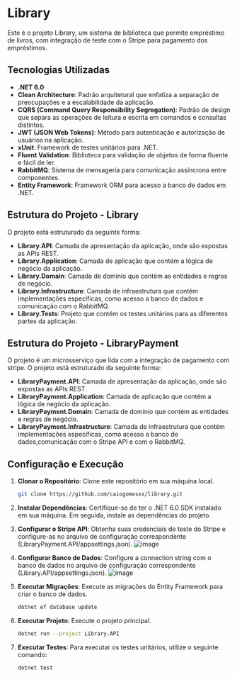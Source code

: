 # Library

Este é o projeto Library, um sistema de biblioteca que permite empréstimo de livros, com integração de teste com o Stripe para pagamento dos empréstimos.

## Tecnologias Utilizadas

- **.NET 6.0**
- **Clean Architecture**: Padrão arquitetural que enfatiza a separação de preocupações e a escalabilidade da aplicação.
- **CQRS (Command Query Responsibility Segregation)**: Padrão de design que separa as operações de leitura e escrita em comandos e consultas distintos.
- **JWT (JSON Web Tokens)**: Método para autenticação e autorização de usuários na aplicação.
- **xUnit**: Framework de testes unitários para .NET.
- **Fluent Validation**: Biblioteca para validação de objetos de forma fluente e fácil de ler.
- **RabbitMQ**: Sistema de mensageria para comunicação assíncrona entre componentes.
- **Entity Framework**: Framework ORM para acesso a banco de dados em .NET.

## Estrutura do Projeto - Library

O projeto está estruturado da seguinte forma:

- **Library.API**: Camada de apresentação da aplicação, onde são expostas as APIs REST.
- **Library.Application**: Camada de aplicação que contém a lógica de negócio da aplicação.
- **Library.Domain**: Camada de domínio que contém as entidades e regras de negócio.
- **Library.Infrastructure**: Camada de infraestrutura que contém implementações específicas, como acesso a banco de dados e comunicação com o RabbitMQ.
- **Library.Tests**: Projeto que contém os testes unitários para as diferentes partes da aplicação.

## Estrutura do Projeto - LibraryPayment
O projeto é um microsserviço que lida com a integração de pagamento com stripe.
O projeto está estruturado da seguinte forma:

- **LibraryPayment.API**: Camada de apresentação da aplicação, onde são expostas as APIs REST.
- **LibraryPayment.Application**: Camada de aplicação que contém a lógica de negócio da aplicação.
- **LibraryPayment.Domain**: Camada de domínio que contém as entidades e regras de negócio.
- **LibraryPayment.Infrastructure**: Camada de infraestrutura que contém implementações específicas, como acesso a banco de dados,comunicação com o Stripe API e com o RabbitMQ. 

## Configuração e Execução

1. **Clonar o Repositório**: Clone este repositório em sua máquina local.

    ```bash
    git clone https://github.com/caiogomesxx/library.git
    ```

2. **Instalar Dependências**: Certifique-se de ter o .NET 6.0 SDK instalado em sua máquina. Em seguida, instale as dependências do projeto.


3. **Configurar o Stripe API**: Obtenha suas credenciais de teste do Stripe e configure-as no arquivo de configuração correspondente (LibraryPayment.API/appsettings.json).
    ![image](https://github.com/caiogomesxx/Library/assets/72234988/03d2ab6c-ed32-4f10-a706-ae375a1fc9ea)


4. **Configurar Banco de Dados**: Configure a connection string com o banco de dados no arquivo de configuração correspondente (Library.API/appsettings.json).
    ![image](https://github.com/caiogomesxx/Library/assets/72234988/ae9c7166-f884-4ea4-b2b5-b0d32e373ac3)

5. **Executar Migrações**: Execute as migrações do Entity Framework para criar o banco de dados.

    ```bash
    dotnet ef database update
    ```

6. **Executar Projeto**: Execute o projeto principal.

    ```bash
    dotnet run --project Library.API
    ```

7. **Executar Testes**: Para executar os testes unitários, utilize o seguinte comando:

    ```bash
    dotnet test
    ```



